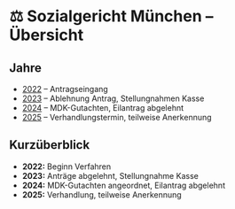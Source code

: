 # ⚖️ Sozialgericht München – Übersicht

## Jahre
- [2022](2022_SG_Muenchen.md) – Antragseingang
- [2023](2023_SG_Muenchen.md) – Ablehnung Antrag, Stellungnahmen Kasse
- [2024](2024_SG_Muenchen.md) – MDK-Gutachten, Eilantrag abgelehnt
- [2025](2025_SG_Muenchen.md) – Verhandlungstermin, teilweise Anerkennung

## Kurzüberblick
- **2022:** Beginn Verfahren
- **2023:** Anträge abgelehnt, Stellungnahme Kasse
- **2024:** MDK-Gutachten angeordnet, Eilantrag abgelehnt
- **2025:** Verhandlung, teilweise Anerkennung
